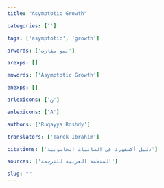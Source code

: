 ```yaml
---
title: "Asymptotic Growth"

categories: ['']

tags: ['asymptotic', 'growth']

arwords: ['نمو مقارب']

arexps: []

enwords: ['Asymptotic Growth']

enexps: []

arlexicons: ['ن']

enlexicons: ['A']

authors: ['Ruqayya Roshdy']

translators: ['Tarek Ibrahim']

citations: ['دليل أكسفورد في السانيات الحاسوبية']

sources: ['المنظمة العربية للترجمة']

slug: ""
---
```


